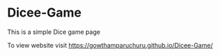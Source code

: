 # Dicee-Game
This is a simple Dice game page

To view website visit https://gowthamparuchuru.github.io/Dicee-Game/
